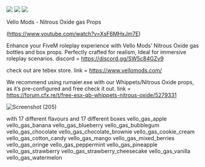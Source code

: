 ![](https://img.shields.io/github/downloads/Vello-Mods/vello_gas/total?logo=github)
![](https://img.shields.io/github/contributors/Vello-Mods/vello_gas?logo=github)
![](https://img.shields.io/github/v/release/Vello-Mods/vello_gas?logo=github)

Vello Mods - Nitrous Oxide gas Props

(https://www.youtube.com/watch?v=XsF6MHxJm7E)

Enhance your FiveM roleplay experience with Vello Mods’ Nitrous Oxide gas bottles and box props. 
Perfectly crafted for realism, Ideal for immersive roleplay scenarios.
discord = https://discord.gg/SW5c84GZv9

check out are tebex store. 
link = https://www.vellomods.com/

We recommend using rumaier.exe with our Whippets/Nitrous Oxide props, as it’s pre-configured and free check it out.
link = https://forum.cfx.re/t/free-esx-qb-whippets-nitrous-oxide/5279331

![Screenshot (205)](https://github.com/user-attachments/assets/423538b3-0442-4150-aabe-7f0e0c0caede)

with 17 different flavours and 17 different boxes
vello_gas_apple
vello_gas_banana
vello_gas_blueberry
vello_gas_bubblegum
vello_gas_chocolate
vello_gas_chocolate_brownie
vello_gas_cookie_cream
vello_gas_cotton_candy
vello_gas_mango
vello_gas_mixed_berries
vello_gas_oringe
vello_gas_peppermint
vello_gas_pineapple
vello_gas_strawberry
vello_gas_strawberry_cheesecake
vello_gas_vanilla
vello_gas_watermelon
